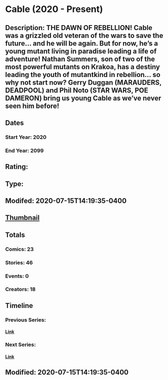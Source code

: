 # Cable (2020 - Present)
## Description: THE DAWN OF REBELLION! Cable was a grizzled old veteran of the wars to save the future… and he will be again. But for now, he’s a young mutant living in paradise leading a life of adventure! Nathan Summers, son of two of the most powerful mutants on Krakoa, has a destiny leading the youth of mutantkind in rebellion… so why not start now? Gerry Duggan (MARAUDERS, DEADPOOL) and Phil Noto (STAR WARS, POE DAMERON) bring us young Cable as we’ve never seen him before! 
## Dates
### Start Year: 2020
### End Year: 2099
## Rating: 
## Type: 
## Modifed: 2020-07-15T14:19:35-0400
## [Thumbnail](http://i.annihil.us/u/prod/marvel/i/mg/f/e0/5e5fd613eeff4.jpg)
## Totals
### Comics: 23
### Stories: 46
### Events: 0
### Creators: 18
## Timeline
### Previous Series: 
#### [Link]()
### Next Series: 
#### [Link]()
## Modified: 2020-07-15T14:19:35-0400